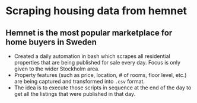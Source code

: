 # Scraping housing data from hemnet
## Hemnet is the most popular marketplace for home buyers in Sweden

- Created a daily automation in bash which scrapes all residential properties that are being published for sale every day. Focus is only given to the wider Stockholm area.
- Property features (such as price, location, # of rooms, floor level, etc.) are being captured and transformed into `.csv` format.
- The idea is to execute those scripts in sequence at the end of the day to get all the listings that were published in that day.